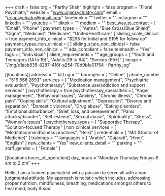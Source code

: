 +++
draft = false
org = "Parthy Shah"
highlight = false
program = "Floral Psychiatry"
website = "www.urjapsychiatry.com"
email = "urjapsychiatry@gmail.com"
facebook = ""
twitter = ""
instagram = ""
linkedin = ""
youtube = ""
tiktok = ""
medium = ""
best_way_to_contact = [ "Email", "Phone" ]
payment_types = [
  "Aetna",
  "Blue Cross/Blue Shield",
  "Cigna",
  "Medicaid",
  "Medicare",
  "UnitedHealthcare"
]
sliding_scale_clinical = true
payment_info_clinical = "$295 for initial and $195 for follow up"
payment_types_non_clinical = [ ]
sliding_scale_non_clinical = false
payment_info_non_clinical = ""
ada_compliant = false
telehealth = "Yes"
tags = [ "individual" ]
client_requirements = ""
age_groups = [
  "Youth and Teenagers (14 to 19)",
  "Adults (19 to 64)",
  "Seniors (65+)"
]
image = "/img/e1aeb835-8287-416f-a254-70d9bfe01754 - Parthy.jpg"

[[locations]]
address = ""
latLng = ""
boroughs = [ "Online" ]
phone_number = "516 666 2693"
services = [
  "Medication management",
  "Psychiatric evaluation",
  "Psychotherapy",
  "Substance use/addiction and support services"
]
psychotherapy = true
psychotherapy_specialties = [
  "Anger management",
  "Behavioral issues",
  "Anxiety",
  "Chronic illness",
  "Chronic pain",
  "Coping skills",
  "Cultural adjustment",
  "Depression",
  "Divorce and separation",
  "Domestic violence",
  "Drug abuse",
  "Eating disorders",
  "Emotional disturbance",
  "Grief, loss, and bereavement",
  "Panic attacks/disorder",
  "Self-esteem",
  "Sexual abuse",
  "Spirituality",
  "Stress",
  "Women's issues"
]
psychotherapy_types = [ "Supportive Therapy", "Solution-focused Therapy" ]
non_clinical_services = [ "Meditation/mindfulness practices", "Reiki" ]
credentials = [ "MD (Doctor of Medicine)" ]
trainings = ""
languages = [ "Arabic", "Gujarati", "Hindi", "English" ]
new_clients = "Yes"
new_clients_detail = ""
parking = ""
staff_gender = [ "Female" ]

  [[locations.hours_of_operation]]
  day_hours = "Mondays Thursday Fridays 8 am to 2 pm"
+++


Hello, I am a trained psychiatrist with a passion to serve all with a non-judgmental attitude. My approach is holistic which includes, addressing proper nutrition, mindfulness, breathing, medications amongst others to heal mind, body & soul. 
